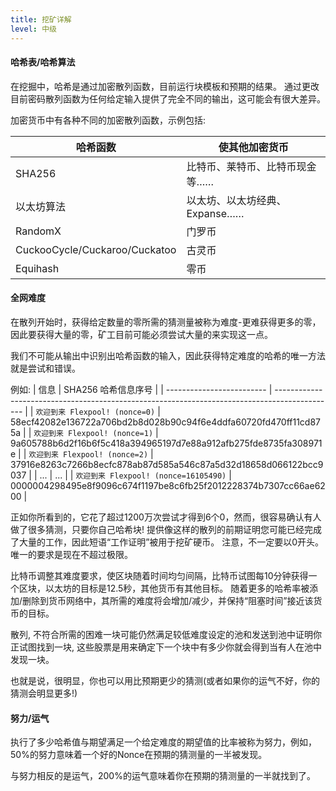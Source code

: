 ```yaml
---
title: 挖矿详解
level: 中级
---
```


#### 哈希表/哈希算法

在挖掘中，哈希是通过加密散列函数，目前运行块模板和预期的结果。 通过更改目前密码散列函数为任何给定输入提供了完全不同的输出，这可能会有很大差异。

加密货币中有各种不同的加密散列函数，示例包括:

| 哈希函数                          | 使其他加密货币             |
| ----------------------------- | ------------------- |
| SHA256                        | 比特币、莱特币、比特币现金等……    |
| 以太坊算法                         | 以太坊、以太坊经典、Expanse…… |
| RandomX                       | 门罗币                 |
| CuckooCycle/Cuckaroo/Cuckatoo | 古灵币                 |
| Equihash                      | 零币                  |

#### 全网难度

在散列开始时，获得给定数量的零所需的猜测量被称为难度-更难获得更多的零，因此要获得大量的零，矿工目前可能必须尝试大量的来实现这一点。

我们不可能从输出中识别出哈希函数的输入，因此获得特定难度的哈希的唯一方法就是尝试和错误。

例如:
| 信息                        | SHA256 哈希信息序号                                                                                 |
| ------------------------- | --------------------------------------------------------------------------------------------- |
| <code>欢迎到来 Flexpool! (nonce=0)</code> | 58ecf42082e136722a706bd2b8d028b90c94f6e4ddfa60720fd470ff11cd875a                              |
| <code>欢迎到来 Flexpool! (nonce=1)</code> | 9a605788b6d2f16b6f5c418a394965197d7e88a912afb275fde8735fa308971e                              |
| <code>欢迎到来 Flexpool! (nonce=2)</code> | 37916e8263c7266b8ecfc878ab87d585a546c87a5d32d18658d066122bcc9037                              |
| ...                       | ...                                                                                           |
| <code>欢迎到来 Flexpool! (nonce=16105490)</code> | <span className="red">000000</span>4298495e8f9096c674f1197be8c6fb25f2012228374b7307cc66ae6200 |

正如你所看到的，它花了超过1200万次尝试才得到6个0，然而，很容易确认有人做了很多猜测，只要你自己哈希块! 提供像这样的散列的前期证明您可能已经完成了大量的工作，因此短语“工作证明”被用于挖矿硬币。 注意，不一定要以0开头。 唯一的要求是现在不超过极限。

比特币调整其难度要求，使区块随着时间均匀间隔，比特币试图每10分钟获得一个区块，以太坊的目标是12.5秒，其他货币有其他目标。 随着更多的哈希率被添加/删除到货币网络中，其所需的难度将会增加/减少，并保持“阻塞时间”接近该货币的目标。

散列, 不符合所需的困难一块可能仍然满足较低难度设定的池和发送到池中证明你正试图找到一块, 这些股票是用来确定下一个块中有多少你就会得到当有人在池中发现一块。

也就是说，很明显，你也可以用比预期更少的猜测(或者如果你的运气不好，你的猜测会明显更多!)

#### 努力/运气

执行了多少哈希值与期望满足一个给定难度的期望值的比率被称为努力，例如，50%的努力意味着一个好的Nonce在预期的猜测量的一半被发现。

与努力相反的是运气，200%的运气意味着你在预期的猜测量的一半就找到了。
